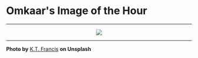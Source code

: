 # Omkaar's Image of the Hour

---

<div align="center">

<a href="https://unsplash.com/photos/people-walk-and-bike-through-an-urban-tunnel-GCuBlQ_5vc0">
  <img src="https://images.unsplash.com/photo-1749310934634-7c9a5f5e165f?crop=entropy&cs=tinysrgb&fit=max&fm=jpg&ixid=M3w3NjA2Nzh8MHwxfHJhbmRvbXx8fHx8fHx8fDE3NTUxNTQ4MDB8&ixlib=rb-4.1.0&q=80&w=1080" style="max-width:100%; height:auto;">
</a>



</div>

---

**Photo by** [K.T. Francis](https://unsplash.com/@ktfrancis) **on Unsplash**
